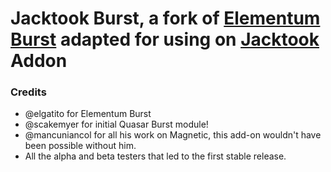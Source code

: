 # Jacktook Burst, a fork of [Elementum Burst](https://github.com/elgatito/script.elementum.burst) adapted for using on [Jacktook](https://github.com/Sam-Max/plugin.video.jacktook) Addon


### Credits
- @elgatito for Elementum Burst
- @scakemyer for initial Quasar Burst module!
- @mancuniancol for all his work on Magnetic, this add-on wouldn't have been
  possible without him.
- All the alpha and beta testers that led to the first stable release.
